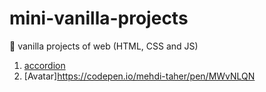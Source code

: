 # mini-vanilla-projects
🍦 vanilla projects of web (HTML, CSS and JS)
1. [accordion](https://codepen.io/mehdi-taher/pen/yLorvmo)
1. [Avatar]https://codepen.io/mehdi-taher/pen/MWvNLQN

